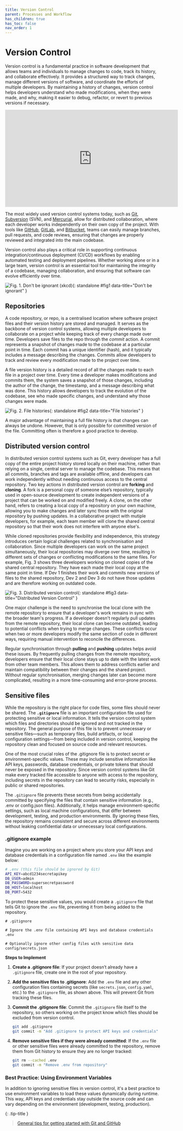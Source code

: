 ```yaml
---
title: Version Control
parent: Processes and Workflow
has_children: true
has_toc: false
nav_order: 1
---
```


# Version Control

Version control is a fundamental practice in software development that allows teams and 
individuals to manage changes to code, track its history, and collaborate effectively. It 
provides a structured way to track changes, manage different versions of software, and 
coordinate the efforts of multiple developers. By maintaining a history of changes, version 
control helps developers understand who made modifications, when they were made, and why, 
making it easier to debug, refactor, or revert to previous versions if necessary.

<iframe width="560" height="315" src="https://www.youtube.com/embed/FDoewJokqng?si=4ZcJ4gSb5mMi8crb" title="YouTube video player" frameborder="0" allow="accelerometer; autoplay; clipboard-write; encrypted-media; gyroscope; picture-in-picture; web-share" referrerpolicy="strict-origin-when-cross-origin" allowfullscreen></iframe>

The most widely used version control systems today, such as [Git](https://git-scm.com/), 
[Subversion](https://subversion.apache.org/) (SVN), and 
[Mercurial](https://www.mercurial-scm.org/), allow for distributed collaboration, where 
each developer works independently on their own copy of the project. With tools like 
[GitHub](https://github.com), [GitLab](https://about.gitlab.com/), and 
[Bitbucket](https://bitbucket.org/product/), teams can easily manage branches, pull 
requests, and code reviews, ensuring that changes are properly reviewed and integrated 
into the main codebase.

Version control also plays a critical role in supporting continuous integration/continuous 
deployment (CI/CD) workflows by enabling automated testing and deployment pipelines. 
Whether working alone or in a large team, version control is an essential tool for 
maintaining the integrity of a codebase, managing collaboration, and ensuring that 
software can evolve efficiently over time.

![Fig. 1. Don't be ignorant (<a href="https://xkcd.com/1597">xkcd</a>)](https://imgs.xkcd.com/comics/git.png){: standalone #fig1 data-title="Don't be ignorant" }

## Repositories

A code repository, or repo, is a centralised location where software project files and 
their version history are stored and managed. It serves as the backbone of version control 
systems, allowing multiple developers to collaborate on a project while keeping track of 
every change made over time. Developers save files to the repo through the _commit_ action.
A commit represents a snapshot of changes made to the codebase at a particular point in time. 
Each commit has a unique identifier (hash), and it typically includes a message describing 
the changes. Commits allow developers to track and review every modification made to the 
project over time.

A file version history is a detailed record of all the changes made to each file in a 
project over time. Every time a developer makes modifications and commits them, the system 
saves a snapshot of those changes, including the author of the change, the timestamp, and 
a message describing what was done. This history allows developers to track the evolution 
of the codebase, see who made specific changes, and understand why those changes were made.

![Fig. 2. File histories](images/file_histories.png){: standalone #fig2 data-title="File histories" }

A major advantage of maintaining a full file history is that changes can always be undone.
However, that is only possible for committed version of the file. Committing often is 
therefore a good practice to develop. 

## Distributed version control

In distributed version control systems such as Git, every developer has a full copy of 
the entire project history stored locally on their machine, rather than relying on a 
single, central server to manage the codebase. This means that all commits, branches and 
tags are available offline, and developers can work independently without needing 
continuous access to the central repository. Two key actions in distributed version 
control are **forking** and **cloning**. A fork is a personal copy of someone else’s 
repository, typically used in open-source development to create independent versions of 
a project that can be worked on and modified freely. A clone, on the other hand, refers 
to creating a local copy of a repository on your own machine, allowing you to make 
changes and later sync those with the original repository by pushing updates. In a 
collaborative project with mutiple developers, for example, each team member will clone 
the shared central repository so that their work does not interfere with anyone else's.

While cloned repositories provide flexibility and independence, this strategy introduces 
certain logical challenges related to synchronisation and collaboration. Since multiple 
developers can work on the same project simultaneously, their local repositories may 
diverge over time, resulting in different sets of changes or conflicting modifications to 
the same files. For example, Fig. 3 shows three developers working on cloned copies of
the shared central repository. They have each made their local copy at the same point in 
time. If Dev 1 finishes their work and commits new versions of files to the shared 
repository, Dev 2 and Dev 3 do not have those updates and are therefore working on
outdated code.

![Fig. 3. Distributed version control](images/distributed.png){: standalone #fig3 data-title="Distributed Version Control" }

One major challenge is the need to synchronise the local clone with the remote repository 
to ensure that a developer's work remains in sync with the broader team's progress. If a 
developer doesn't regularly pull updates from the remote repository, their local clone 
can become outdated, leading to potential conflicts when trying to merge changes. These 
conflicts occur when two or more developers modify the same section of code in different 
ways, requiring manual intervention to reconcile the differences.

Regular synchronisation through **pulling** and **pushing** updates helps avoid these 
issues. By frequently pulling changes from the remote repository, developers ensure that 
their local clone stays up to date with the latest work from other team members. This 
allows them to address conflicts earlier and maintain compatibility between their changes 
and the shared project. Without regular synchronisation, merging changes later can become 
more complicated, resulting in a more time-consuming and error-prone process.

## Sensitive files

While the repository is the right place for code files, some files should never be shared.
The **`.gitignore`** file is an important configuration file used for protecting sensitive or
local information. It tells the version control system which files and directories should be 
ignored and not tracked in the repository. The general purpose of this file is to prevent 
unnecessary or sensitive files—such as temporary files, build artifacts, or local 
configuration settings—from being included in version control, keeping the repository clean 
and focused on source code and relevant resources.

One of the most crucial roles of the .gitignore file is to protect secret or 
environment-specific values. These may include sensitive information like API keys, 
passwords, database credentials, or private tokens that should never be exposed in the 
repository. Since version control systems like Git make every tracked file accessible to 
anyone with access to the repository, including secrets in the repository can lead to 
security risks, especially in public or shared repositories.

The `.gitignore` file prevents these secrets from being accidentally committed by specifying 
the files that contain sensitive information (e.g., .env or config.json files). 
Additionally, it helps manage environment-specific settings, such as local machine 
configurations, that differ between development, testing, and production environments. 
By ignoring these files, the repository remains consistent and secure across different 
environments without leaking confidential data or unnecessary local configurations.

### .gitignore example

Imagine you are working on a project where you store your API keys and database credentials 
in a configuration file named `.env` like the example below:

```sh
# .env (this file should be ignored by Git)
API_KEY=abcd1234secretapikey
DB_USER=admin
DB_PASSWORD=supersecretpassword
DB_HOST=localhost
DB_PORT=5432
```

To protect these sensitive values, you would create a `.gitignore` file that tells Git to 
ignore the `.env` file, preventing it from being added to the repository.

```txt
# .gitignore

# Ignore the .env file containing API keys and database credentials
.env

# Optionally ignore other config files with sensitive data
config/secrets.json
```

**Steps to Implement**

1. **Create a .gitignore file**: If your project doesn’t already have a `.gitignore` file, 
   create one in the root of your repository.

2. **Add the sensitive files to .gitignore**: Add the `.env` file and any other configuration 
   files containing secrets (like `secrets.json`, `config.yaml`, etc.) to the `.gitignore` 
   file, as shown above. This will prevent Git from tracking these files.

3. **Commit the .gitignore file**: Commit the `.gitignore` file itself to the repository, so 
   others working on the project know which files should be excluded from version control.
    
    ```sh
    git add .gitignore
    git commit -m "Add .gitignore to protect API keys and credentials"
    ```

4. **Remove sensitive files if they were already committed**: If the `.env` file or other 
   sensitive files were already committed to the repository, remove them from Git history to 
   ensure they are no longer tracked:
    
    ```sh
    git rm --cached .env
    git commit -m "Remove .env from repository"
    ```

### Best Practice: Using Environment Variables

In addition to ignoring sensitive files in version control, it's a best practice to use 
environment variables to load these values dynamically during runtime. This way, API keys and 
credentials stay outside the source code and can vary depending on the environment 
(development, testing, production).

{: .tip-title }
> [<i class="fa-regular fa-lightbulb"></i> General tips for getting started with Git and GitHub](version_control_tips.md)

